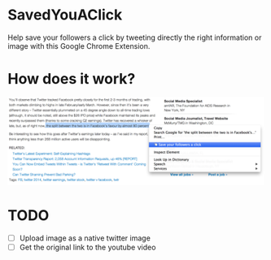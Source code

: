 SavedYouAClick
==============

Help save your followers a click by tweeting directly the right information or image with this Google Chrome Extension.

# How does it work?

![](/chrome/img/screenshot.png)


# TODO

- [ ] Upload image as a native twitter image
- [ ] Get the original link to the youtube video
